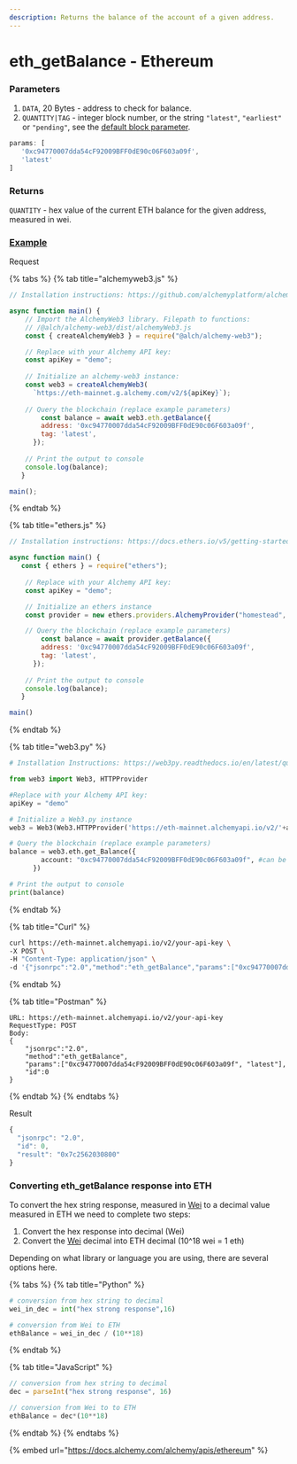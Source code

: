 ```yaml
---
description: Returns the balance of the account of a given address.
---
```


# eth\_getBalance - Ethereum

### Parameters

1. `DATA`, 20 Bytes - address to check for balance.
2. `QUANTITY|TAG` - integer block number, or the string `"latest"`, `"earliest"` or `"pending"`, see the [default block parameter](https://eth.wiki/json-rpc/API#the-default-block-parameter).

```javascript
params: [
   '0xc94770007dda54cF92009BFF0dE90c06F603a09f',
   'latest'
]
```

### Returns

`QUANTITY` - hex value of the current ETH balance for the given address, measured in wei.

### [Example](https://composer.alchemyapi.io/?composer\_state=%7B%22network%22%3A0%2C%22methodName%22%3A%22eth\_getBalance%22%2C%22paramValues%22%3A%5B%220xc94770007dda54cF92009BFF0dE90c06F603a09f%22%2C%22latest%22%5D%7D)

Request

{% tabs %}
{% tab title="alchemyweb3.js" %}
```javascript
// Installation instructions: https://github.com/alchemyplatform/alchemy-web3

async function main() {
    // Import the AlchemyWeb3 library. Filepath to functions: 
	// /@alch/alchemy-web3/dist/alchemyWeb3.js
	const { createAlchemyWeb3 } = require("@alch/alchemy-web3");

   	// Replace with your Alchemy API key:
	const apiKey = "demo";
	
	// Initialize an alchemy-web3 instance:
	const web3 = createAlchemyWeb3(
	  `https://eth-mainnet.g.alchemy.com/v2/${apiKey}`);
	
	// Query the blockchain (replace example parameters)
    	const balance = await web3.eth.getBalance({
	    address: '0xc94770007dda54cF92009BFF0dE90c06F603a09f',
		tag: 'latest',
	  }); 
    
	// Print the output to console
	console.log(balance);
   }

main();
```
{% endtab %}

{% tab title="ethers.js" %}
```javascript
// Installation instructions: https://docs.ethers.io/v5/getting-started/#installing

async function main() {
   const { ethers } = require("ethers");
   
	// Replace with your Alchemy API key:
	const apiKey = "demo";

	// Initialize an ethers instance
	const provider = new ethers.providers.AlchemyProvider("homestead", apiKey);

	// Query the blockchain (replace example parameters)
    	const balance = await provider.getBalance({
	    address: '0xc94770007dda54cF92009BFF0dE90c06F603a09f',
		tag: 'latest',
	  }); 
    
	// Print the output to console
	console.log(balance);
   }

main()
```
{% endtab %}

{% tab title="web3.py" %}
```python
# Installation Instructions: https://web3py.readthedocs.io/en/latest/quickstart.html#installation

from web3 import Web3, HTTPProvider

#Replace with your Alchemy API key:
apiKey = "demo"

# Initialize a Web3.py instance
web3 = Web3(Web3.HTTPProvider('https://eth-mainnet.alchemyapi.io/v2/'+apiKey))

# Query the blockchain (replace example parameters)
balance = web3.eth.get_Balance({
	    account: "0xc94770007dda54cF92009BFF0dE90c06F603a09f", #can be a checksum address or ENS
	  }) 

# Print the output to console
print(balance)
```
{% endtab %}

{% tab title="Curl" %}
```bash
curl https://eth-mainnet.alchemyapi.io/v2/your-api-key \
-X POST \
-H "Content-Type: application/json" \
-d '{"jsonrpc":"2.0","method":"eth_getBalance","params":["0xc94770007dda54cF92009BFF0dE90c06F603a09f", "latest"],"id":0}'
```
{% endtab %}

{% tab title="Postman" %}
```http
URL: https://eth-mainnet.alchemyapi.io/v2/your-api-key
RequestType: POST
Body: 
{
    "jsonrpc":"2.0",
    "method":"eth_getBalance",
    "params":["0xc94770007dda54cF92009BFF0dE90c06F603a09f", "latest"],
    "id":0
}
```
{% endtab %}
{% endtabs %}

Result

```javascript
{
  "jsonrpc": "2.0",
  "id": 0,
  "result": "0x7c2562030800"
}
```

### Converting eth\_getBalance response into ETH

To convert the hex string response, measured in [Wei](../../resources/web3-glossary/#wei) to a decimal value measured in ETH we need to complete two steps:

1. Convert the hex response into decimal (Wei)
2. Convert the [Wei](../../resources/web3-glossary/#wei) decimal into ETH decimal (10^18 wei = 1 eth)

Depending on what library or language you are using, there are several options here.

{% tabs %}
{% tab title="Python" %}
```python
# conversion from hex string to decimal
wei_in_dec = int("hex strong response",16)

# conversion from Wei to ETH
ethBalance = wei_in_dec / (10**18)
```
{% endtab %}

{% tab title="JavaScript" %}
```javascript
// conversion from hex string to decimal
dec = parseInt("hex strong response", 16)

// conversion from Wei to to ETH
ethBalance = dec*(10**18)
```
{% endtab %}
{% endtabs %}

{% embed url="https://docs.alchemy.com/alchemy/apis/ethereum" %}
